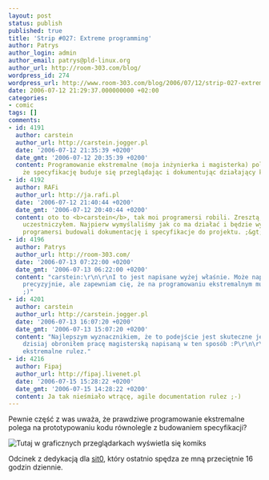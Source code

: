 ```yaml
---
layout: post
status: publish
published: true
title: 'Strip #027: Extreme programming'
author: Patrys
author_login: admin
author_email: patrys@pld-linux.org
author_url: http://room-303.com/blog/
wordpress_id: 274
wordpress_url: http://www.room-303.com/blog/2006/07/12/strip-027-extreme-programming/
date: 2006-07-12 21:29:37.000000000 +02:00
categories:
- comic
tags: []
comments:
- id: 4191
  author: carstein
  author_url: http://carstein.jogger.pl
  date: '2006-07-12 21:35:39 +0200'
  date_gmt: '2006-07-12 20:35:39 +0200'
  content: Programowanie ekstremalne (moja inżynierka i magisterka) polega na tym,
    że specyfikację buduje się przeglądając i dokumentując działający kod.
- id: 4192
  author: RAFi
  author_url: http://ja.rafi.pl
  date: '2006-07-12 21:40:44 +0200'
  date_gmt: '2006-07-12 20:40:44 +0200'
  content: oto to <b>carstein</b>, tak moi programersi robili. Zresztą, też w tym
    uczestniczyłem. Najpierw wymyślaliśmy jak co ma działać i będzie wyglądać, a później
    programersi budowali dokumentację i specyfikacje do projektu. ;&gt;
- id: 4196
  author: Patrys
  author_url: http://room-303.com/
  date: '2006-07-13 07:22:00 +0200'
  date_gmt: '2006-07-13 06:22:00 +0200'
  content: "carstein:\r\n\r\nI to jest napisane wyżej właśnie. Może napisane za mało
    precyzyjnie, ale zapewniam cię, że na programowaniu ekstremalnym musimy się znać
    ;)"
- id: 4201
  author: carstein
  author_url: http://carstein.jogger.pl
  date: '2006-07-13 16:07:20 +0200'
  date_gmt: '2006-07-13 15:07:20 +0200'
  content: "Najlepszym wyznacznikiem, że to podejście jest skuteczne jest fakt, że
    dzisiaj obroniłem pracę magisterską napisaną w ten sposób :P\r\n\r\nProgramowanie
    ekstremalne rulez."
- id: 4216
  author: Fipaj
  author_url: http://fipaj.livenet.pl
  date: '2006-07-15 15:28:22 +0200'
  date_gmt: '2006-07-15 14:28:22 +0200'
  content: Ja tak nieśmiało wtrącę, agile documentation rulez ;-)
---
```

<p>Pewnie część z was uważa, że prawdziwe programowanie ekstremalne polega na prototypowaniu kodu równolegle z budowaniem specyfikacji?</p>

<p class="strip"><img src="http://comic.room-303.com/strips/027-extreme-programming.png" alt="Tutaj w graficznych przeglądarkach wyświetla się komiks" /></p>

<p>Odcinek z dedykacją dla <a href="http://sitnick.blogspot.com/">sit0</a>, który ostatnio spędza ze mną przeciętnie 16 godzin dziennie.</p>
